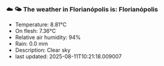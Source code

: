 ### ☁️ 🌤️  The weather in Florianópolis is: Florianópolis

- Temperature: 8.81°C
- On flesh: 7.36°C
- Relative air humidity: 94%
- Rain: 0.0 mm
- Description: Clear sky
- last updated: 2025-08-11T10:21:18.009007
